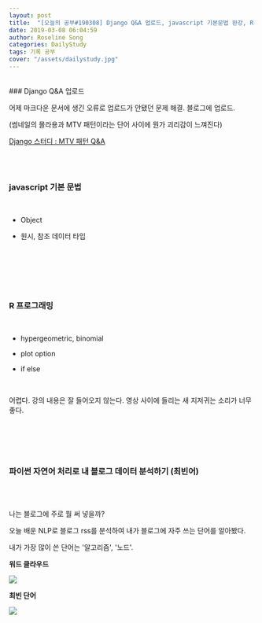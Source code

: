 ```yaml
---
layout: post
title:  "[오늘의 공부#190308] Django Q&A 업로드, javascript 기본문법 완강, R 프로그래밍, 파이썬 자연어 처리"
date: 2019-03-08 06:04:59
author: Roseline Song
categories: DailyStudy
tags: 기록 공부
cover: "/assets/dailystudy.jpg"
---
```


<br>
### Django Q&A 업로드
<br>


어제 마크다운 문서에 생긴 오류로 업로드가 안됐던 문제 해결. 블로그에 업로드.

(썸네일의 몰라용과 MTV 패턴이라는 단어 사이에 뭔가 괴리감이 느껴진다)


[Django 스터디 : MTV 패턴 Q&A](https://djangohy.github.io/MTV-QA)


<br>
<br>


### javascript 기본 문법
<br>

- Object 

- 원시, 참조 데이터 타입 

​

<br>
<br>
​

### R 프로그래밍
<br>

- hypergeometric, binomial

- plot option 

- if else

​

어렵다. 강의 내용은 잘 들어오지 않는다. 영상 사이에 들리는 새 지저귀는 소리가 너무 좋다. 

​
<br>
<br>

​

### 파이썬 자연어 처리로 내 블로그 데이터 분석하기 (최빈어)

<br>
​

나는 블로그에 주로 뭘 써 넣을까? 

오늘 배운 NLP로 블로그 rss를 분석하여 내가 블로그에 자주 쓰는 단어를 알아봤다.

내가 가장 많이 쓴 단어는 '알고리즘', '노드'. 
<br>

**워드 클라우드**
<br>

<img src="https://postfiles.pstatic.net/MjAxOTAzMDhfMTc0/MDAxNTUyMDQ2MDIwOTg1.Vfj1713wtCqhL7s-GnDb_cEmPv1VVIX27jpPiGHGmdEg.1KsiPLH9iSudoHh4fj5gWy2vAA3fAHuDTfYGF3qxuzQg.PNG.guseod24/%EB%82%B4%EB%B8%94%EB%A1%9C%EA%B7%B8_%EB%B6%84%EC%84%9D.png?type=w966">
<br>

**최빈 단어**
<br>

<img src="https://postfiles.pstatic.net/MjAxOTAzMDhfMTQz/MDAxNTUyMDQ2MDc4OTI0.0ADUfI6a90x3SU7qflh9YgsRIo6NMrHDBbUCvnNQ4p4g.B9xbUXrq_1q0A15xMXKI9Ujq1u5miYmHnWRRtLsmK2Ag.PNG.guseod24/%EB%82%B4_%EB%B8%94%EB%A1%9C%EA%B7%B8_%EB%B6%84%EC%84%9D.png?type=w966">